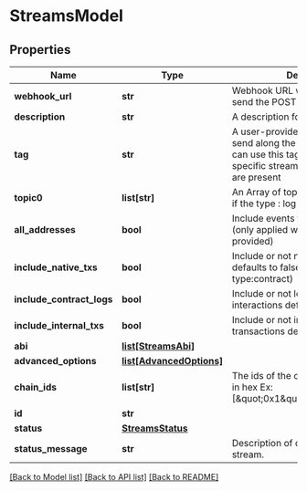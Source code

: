 # StreamsModel

## Properties
Name | Type | Description | Notes
------------ | ------------- | ------------- | -------------
**webhook_url** | **str** | Webhook URL where moralis will send the POST request. | 
**description** | **str** | A description for this stream | 
**tag** | **str** | A user-provided tag that will be send along the webhook, the user can use this tag to identify the specific stream if multiple streams are present | 
**topic0** | **list[str]** | An Array of topic0&#x27;s in hex, required if the type : log | [optional] 
**all_addresses** | **bool** | Include events for all addresses (only applied when abi and topic0 is provided) | [optional] 
**include_native_txs** | **bool** | Include or not native transactions defaults to false (only applied when type:contract) | [optional] 
**include_contract_logs** | **bool** | Include or not logs of contract interactions defaults to false | [optional] 
**include_internal_txs** | **bool** | Include or not include internal transactions defaults to false | [optional] 
**abi** | [**list[StreamsAbi]**](StreamsAbi.md) |  | [optional] 
**advanced_options** | [**list[AdvancedOptions]**](AdvancedOptions.md) |  | [optional] 
**chain_ids** | **list[str]** | The ids of the chains for this stream in hex Ex: [\&quot;0x1\&quot;,\&quot;0x38\&quot;] | 
**id** | **str** |  | [optional] 
**status** | [**StreamsStatus**](StreamsStatus.md) |  | [optional] 
**status_message** | **str** | Description of current status of stream. | [optional] 

[[Back to Model list]](../README.md#documentation-for-models) [[Back to API list]](../README.md#documentation-for-api-endpoints) [[Back to README]](../README.md)

